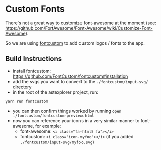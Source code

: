 # Custom Fonts

There's not a great way to customize font-awesome at the moment
(see: https://github.com/FortAwesome/Font-Awesome/wiki/Customize-Font-Awesome).

So we are using [fontcustom](https://github.com/FontCustom/fontcustom) to add
custom logos / fonts to the app.

## Build Instructions

- install fontcustom: https://github.com/FontCustom/fontcustom#installation
- add the svgs you want to convert to the `./fontcustom/input-svg/` directory
- in the root of the astexplorer project, run:
```bash
yarn run fontcustom
```
- you can then confirm things worked by running
`open ./fontcustom/fontcustom-preview.html`
- now you can reference your icons in a very similar manner to font-awesome,
for example:
  - font-awesome: `<i class="fa-html5 fa"></i>`
  - fontcustom: `<i class="icon-myfoo"></i>`
  (if you added `./fontcustom/input-svg/myfoo.svg`)
